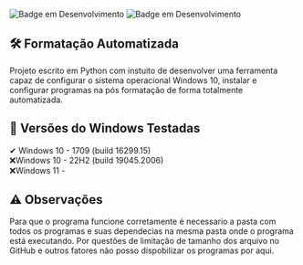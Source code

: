![Badge em Desenvolvimento](http://img.shields.io/static/v1?label=STATUS&message=EM%20DESENVOLVIMENTO&color=GREEN&style=flat)
![Badge em Desenvolvimento](https://img.shields.io/badge/Python-v3.11-blue)

##  🛠 Formatação Automatizada
Projeto escrito em Python com instuito de desenvolver uma ferramenta capaz de configurar o sistema operacional Windows 10, instalar e configurar programas na pós formatação de forma totalmente automatizada.
## 🚧 Versões do Windows Testadas
✔ Windows 10 - 1709 (build 16299.15) </br>
❌Windows 10 - 22H2 (build 19045.2006) </br>
❌Windows 11 - </br>
## ⚠ Observações
Para que o programa funcione corretamente é necessario a pasta com todos os programas e suas dependecias na mesma pasta onde o programa está executando.
Por questões de limitação de tamanho dos arquivo no GitHub e outros fatores não posso dispobilizar os programas por aqui.
